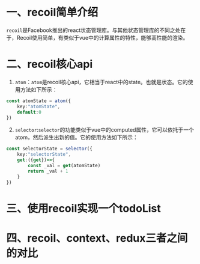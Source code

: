 # 一、recoil简单介绍

`recoil`是Facebook推出的react状态管理库。与其他状态管理库的不同之处在于，Recoil使用简单，有类似于vue中的计算属性的特性，能够高性能的渲染。

# 二、recoil核心api
1. `atom`：`atom`是recoil核心api，它相当于react中的state。也就是状态。它的使用方法如下所示：
```ts
const atomState = atom({
    key:"atomState",
    default:0
})
```
2. `selector`:`selector`的功能类似于vue中的computed属性，它可以依托于一个atom，然后派生出新的值。它的使用方法如下所示：
```ts
const selectorState = selector({
    key:"selectorState",
    get:({get})=>{
        const _val = get(atomState)
        return _val + 1
    }
})
```

# 三、使用recoil实现一个todoList

# 四、recoil、context、redux三者之间的对比